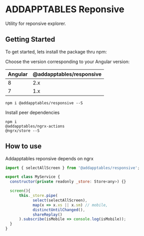 # ADDAPPTABLES Reponsive
Utility for reponsive explorer.

## Getting Started
To get started, lets install the package thru npm:

Choose the version corresponding to your Angular version:

 Angular     | @addapptables/responsive
 ----------- | -------------------
 8           | 2.x
 7           | 1.x

```
npm i @addapptables/responsive --S
```

Install peer dependencies

```
npm i
@addapptables/ngrx-actions
@ngrx/store --S
```

## How to use
Addapptables reponsive depends on ngrx

```javascript
import { selectAllScreen } from '@addapptables/responsive';

export class MyService {
  constructor(private readonly _store: Store<any>) {}

  screen(){
      this._store.pipe(
            select(selectAllScreen),
            map(x => x.xs || x.sm) // mobile,
            distinctUntilChanged(),
            shareReplay()
      ).subscribe(isMobile => console.log(isMobile));
  }
}
```

